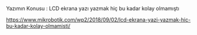 Yazımın Konusu : LCD ekrana yazı yazmak hiç bu kadar kolay olmamıştı

https://www.mikrobotik.com/wp2/2018/09/02/lcd-ekrana-yazi-yazmak-hic-bu-kadar-kolay-olmamisti/


